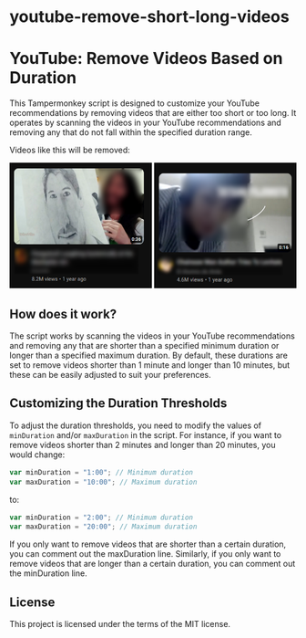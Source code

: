 # youtube-remove-short-long-videos

# YouTube: Remove Videos Based on Duration

This Tampermonkey script is designed to customize your YouTube recommendations by removing videos that are either too short or too long. It operates by scanning the videos in your YouTube recommendations and removing any that do not fall within the specified duration range.

Videos like this will be removed:

<p float="left">
  <img src="image_example1.png" width=250 height=220>
  <img src="image_example2.png" width=250 height=220>
</p>

## How does it work?

The script works by scanning the videos in your YouTube recommendations and removing any that are shorter than a specified minimum duration or longer than a specified maximum duration. By default, these durations are set to remove videos shorter than 1 minute and longer than 10 minutes, but these can be easily adjusted to suit your preferences.

## Customizing the Duration Thresholds

To adjust the duration thresholds, you need to modify the values of `minDuration` and/or `maxDuration` in the script. For instance, if you want to remove videos shorter than 2 minutes and longer than 20 minutes, you would change:

```javascript
var minDuration = "1:00"; // Minimum duration
var maxDuration = "10:00"; // Maximum duration
```

to: 

```javascript
var minDuration = "2:00"; // Minimum duration
var maxDuration = "20:00"; // Maximum duration
```

If you only want to remove videos that are shorter than a certain duration, you can comment out the maxDuration line. Similarly, if you only want to remove videos that are longer than a certain duration, you can comment out the minDuration line.

## License
This project is licensed under the terms of the MIT license.
